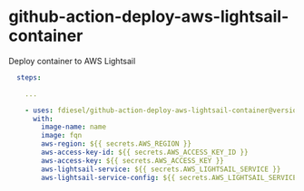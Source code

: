# github-action-deploy-aws-lightsail-container
Deploy container to AWS Lightsail

```yml
  steps:

    ...

    - uses: fdiesel/github-action-deploy-aws-lightsail-container@version
      with:
        image-name: name
        image: fqn
        aws-region: ${{ secrets.AWS_REGION }}
        aws-access-key-id: ${{ secrets.AWS_ACCESS_KEY_ID }}
        aws-access-key: ${{ secrets.AWS_ACCESS_KEY }}
        aws-lightsail-service: ${{ secrets.AWS_LIGHTSAIL_SERVICE }}
        aws-lightsail-service-config: ${{ secrets.AWS_LIGHTSAIL_SERVICE_CONFIG }}
```
